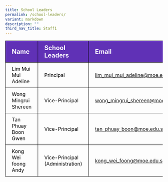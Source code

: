 ```yaml
---
title: School Leaders
permalink: /school-leaders/
variant: markdown
description: ""
third_nav_title: Staff1
---
```

<table style="border-collapse: collapse;">
		<tbody>
					<tr style="background-color: #6031b6;">
							<th style="color: #FFFFFF; font-size: 20px; border: 1px solid black;padding: 10px 20px; text-align: left;">Name</th>
							<th style="color: #FFFFFF; font-size: 20px; border: 1px solid black;padding: 10px 20px; text-align: left;">School Leaders</th>
							<th style="color: #FFFFFF; font-size: 20px; border: 1px solid black;padding: 10px 20px; text-align: left;">Email</th>
					</tr>
					<tr>
							<td style="color: black; font-size: 16px; border: 1px solid black;padding: 10px 20px;">Lim Mui Mui Adeline</td>
							<td style="color: black; font-size: 16px; border: 1px solid black;padding: 10px 20px;">Principal</td>
							<td style="font-size: 16px; border: 1px solid black;padding: 10px 20px;"><a href="mailto:lim_mui_mui_adeline@moe.edu.sg">lim_mui_mui_adeline@moe.edu.sg</a></td>
					</tr>  
					<tr>
							<td style="color: black; font-size: 16px; border: 1px solid black;padding: 10px 20px;">Wong Mingrui Shereen</td>
							<td style="color: black; font-size: 16px; border: 1px solid black;padding: 10px 20px;">Vice-Principal</td>
							<td style="font-size: 16px; border: 1px solid black;padding: 10px 20px;"><a href="mailto:wong_mingrui_shereen@moe.edu.sg">wong_mingrui_shereen@moe.edu.sg</a></td>
				</tr> 
				<tr>
						<td style="color: black; font-size: 16px; border: 1px solid black;padding: 10px 20px;">Tan Phuay Boon Gwen</td>
						<td style="color: black; font-size: 16px; border: 1px solid black;padding: 10px 20px;">Vice-Principal</td>
						<td style="font-size: 16px; border: 1px solid black;padding: 10px 20px;"><a href="mailto:tan_phuay_boon@moe.edu.sg">tan_phuay_boon@moe.edu.sg</a></td>
				</tr> 
				<tr>
						<td style="color: black; font-size: 16px; border: 1px solid black;padding: 10px 20px;">Kong Wei foong Andy</td>
						<td style="color: black; font-size: 16px; border: 1px solid black;padding: 10px 20px;">Vice-Principal<br>(Administration)</td>
						<td style="font-size: 16px; border: 1px solid black;padding: 10px 20px;"><a href="mailto:kong_wei_foong@moe.edu.sg">kong_wei_foong@moe.edu.sg</a></td>
				</tr> 
		</tbody>
</table>